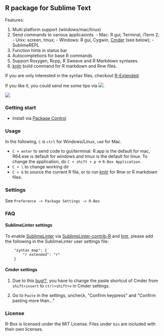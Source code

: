 R package for Sublime Text
------------

Features:

  1. Multi platform support (windows/mac/linux)
  2. Send commands to various applicaionts. 
    - Mac: R gui, Terminal, iTerm 2; 
    - Unix: screen, tmux; 
    - Windows: R gui, Cygwin, [Cmder](http://bliker.github.io/cmder/) (see below); 
    - SublimeREPL
  3. Function hints in status bar
  4. Autocompletions for base R commands
  5. Support Roxygen, Rcpp, R Sweave and R Markdown syntaxes. 
  6. [knitr](https://github.com/yihui/knitr) build command for R markdown and Rnw files.

If you are only interested in the syntax files, checkout [R-Extended](https://github.com/randy3k/R-Extended).

If you like it, you could send me some tips via [![](http://img.shields.io/gittip/randy3k.svg)](https://www.gittip.com/randy3k).

![](https://raw.githubusercontent.com/randy3k/R-Box/screenshots/terminal.png)

### Getting start


- Install via [Package Control](https://sublime.wbond.net)



### Usage

In the following, `C` is `ctrl` for Windows/Linux, `cmd` for Mac.

- `C + enter` to send code to gui/terminal. R.app is the default for mac, R64.exe is default for windows and tmux is the default for linux. To change the application, do `C + shift + p` -> `R-Box Application`.
- `C + \` to change working dir
- `C + b` to source the current R file, or to run [knitr](https://github.com/yihui/knitr) for Rnw or R markdown files.


### Settings

See `Preference -> Package Settings -> R-Box`

### FAQ

#### SublimeLinter settings

To enable [SublimeLinter](http://www.sublimelinter.com/) via [SublimeLinter-contrib-R](https://github.com/jimhester/SublimeLinter-contrib-R) and  [lintr](https://github.com/jimhester/lintr), please add the following in the SublimeLinter user settings file:

```
    "syntax_map": {
        "r extended": "r"
    }
```

#### Cmder settings

1. Due to this [bug!?](http://www.autohotkey.com/board/topic/92360-controlsend-messes-up-modifiers/), you have to change the paste shortcut of Cmder from `shift+insert` to `ctrl+shift+v` in Cmder settings.

2. Go to `Paste` in the settings, uncheck, "Confirm <enter> keypress" and "Confirm pasting more than..."


### License

R-Box is licensed under the MIT License. Files under `bin` are included with their own licenses.
